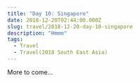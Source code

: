 ```yaml
---
title: "Day 10: Singapore"
date: 2018-12-20T02:44:00.000Z
slug: travel/2018-12-20-day-10-singapore
description: "Hmmm"
tags:
  - Travel
  - Travel(2018 South East Asia)
---
```


More to come...
